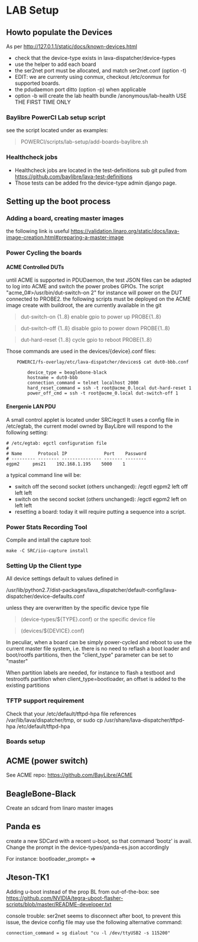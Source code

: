 # LAB Setup #

## Howto populate the Devices ##

As per <http://127.0.1.1/static/docs/known-devices.html>

  * check that the device-type exists in lava-dispatcher/device-types
  * use the helper to add each board
  * the ser2net port must be allocated, and match ser2net.conf (option -t)
  * EDIT: we are currenty using conmux, checkout /etc/conmux for supported boards. 
  * the pdudaemon port ditto (option -p) when applicable
  * option -b will create the lab health bundle /anonymous/lab-health USE THE FIRST TIME ONLY

### Baylibre PowerCI Lab setup script ##

see the script located under as examples:

> POWERCI/scripts/lab-setup/add-boards-baylibre.sh

### Healthcheck jobs ###

* Healthcheck jobs are located in the test-definitions sub git pulled from <https://github.com/baylibre/lava-test-definitions>
* Those tests can be added fro the device-type admin django page.

## Setting up the boot process ##

### Adding a board, creating master images ###

the following link is useful <https://validation.linaro.org/static/docs/lava-image-creation.html#preparing-a-master-image>

### Power Cycling the boards ###

#### ACME Controlled DUTs ####
until ACME is supported in PDUDaemon, the test JSON files can be adapted to log into ACME and switch the power probes GPIOs.
The script "acme_0#>/usr/bin/dut-switch-on 2" for instance will power on the DUT connected to PROBE2.
the following scripts must be deployed on the ACME image create with buildroot, the are currently available in the git <blah>

> dut-switch-on {1..8}		enable gpio to power up PROBE{1..8}

> dut-switch-off {1..8}		disable gpio to power down PROBE{1..8}

> dut-hard-reset {1..8}		cycle gpio to reboot PROBE{1..8}

Those commands are used in the devices/{device}.conf files:

```
	POWERCI/fs-overlay/etc/lava-dispatcher/devices$ cat dut0-bbb.conf

		device_type = beaglebone-black
		hostname = dut0-bbb
		connection_command = telnet localhost 2000
		hard_reset_command = ssh -t root@acme_0.local dut-hard-reset 1
		power_off_cmd = ssh -t root@acme_0.local dut-switch-off 1
```

#### Energenie LAN PDU ####

A small control applet is located under SRC/egctl
It uses a config file in /etc/egtab, the current model owned by BayLibre
will respond to the following setting:

```
# /etc/egtab: egctl configuration file
#
# Name      Protocol IP              Port    Password
# --------- -------- --------------- ------- --------
egpm2     pms21    192.168.1.195    5000    1
```
a typical command line will be:

* switch off the second socket (others unchanged): /egctl egpm2 left off left left
* switch on  the second socket (others unchanged): /egctl egpm2 left on left left
* resetting a board: today it will require putting a sequence into a script.

### Power Stats Recording Tool ###

Compile and intall the capture tool:

```
make -C SRC/iio-capture install
```

### Setting Up the Client type ###

All device settings default to values defined in 

/usr/lib/python2.7/dist-packages/lava_dispatcher/default-config/lava-dispatcher/device-defaults.conf

unless they are overwritten by the specific device type file

>  (device-types/${TYPE}.conf) or the specific device file

>  (devices/${DEVICE}.conf)

In peculiar, when a board can be simply power-cycled and reboot to use the current
master file system, i.e. there is no need to reflash a boot loader and boot/rootfs
partitions, then the "client_type" parameter can be set to "master"

When partition labels are needed, for instance to flash a testboot and testrootfs partition when client_type=bootloader, an offset is added to the existing partitions 

### TFTP support requirement ###

Check that your /etc/default/tftpd-hpa file references /var/lib/lava/dispatcher/tmp, or sudo cp /usr/share/lava-dispatcher/tftpd-hpa /etc/default/tftpd-hpa

### Boards setup ###

## ACME (power switch) ##

See ACME repo: https://github.com/BayLibre/ACME

## BeagleBone-Black ##

Create an sdcard from linaro master images

## Panda es ##

create a new SDCard with a recent u-boot, so that command 'bootz' is avail.
Change the prompt in the device-types/panda-es.json accordingly

For instance:
bootloader_prompt= =>

## Jteson-TK1 ##

Adding u-boot instead of the prop BL from out-of-the-box: 
see https://github.com/NVIDIA/tegra-uboot-flasher-scripts/blob/master/README-developer.txt

console trouble: ser2net seems to disconnect after boot, to prevent this issue, the
device config file may use the following alternative command:

`connection_command = sg dialout "cu -l /dev/ttyUSB2 -s 115200"`
